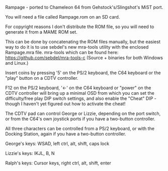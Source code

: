 Rampage - ported to Chameleon 64 from Gehstock's/Slingshot's MiST port.

You will need a file called Rampage.rom on an SD card.

For copyright reasons I don't distribute the ROM file, so you
will need to generate it from a MAME ROM set.

This can be done by concatenating the ROM files manually,
but the easiest way to do it is to use sebdel's new
mra-tools utility with the enclosed Rampage.mra file.
mra-tools which can be found here:  https://github.com/sebdel/mra-tools-c
(Source + binaries for both Windows and Linux.)

Insert coins by pressing '5' on the PS/2 keyboard, the C64 keyboard
or the "play" button on a CDTV controller.

F12 on the PS/2 keyboard, '<-' on the C64 keyboard or "power" on the
CDTV controller will bring up a minimal OSD from which you can set
the difficulty/free play DIP switch settings, and also enable the
"Cheat" DIP - though I haven't yet figured out how to activate the cheat!

The CDTV pad can control George or Lizzie, depending on the port switch, or
from the C64's own joystick ports if you have a two-button controller.

All three characters can be controlled from a PS/2 keyboard, or with the
Docking Station, again if you have a two-button controller.

George's keys:
WSAD, left ctrl, alt, shift, caps lock

Lizzie's keys:
IKJL, B, N

Ralph's keys:
Cursor keys, right ctrl, alt, shift, enter


